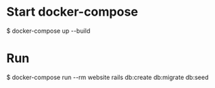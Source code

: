 # Start docker-compose

   $ docker-compose up --build      

# Run

$ docker-compose run --rm website rails db:create db:migrate db:seed
